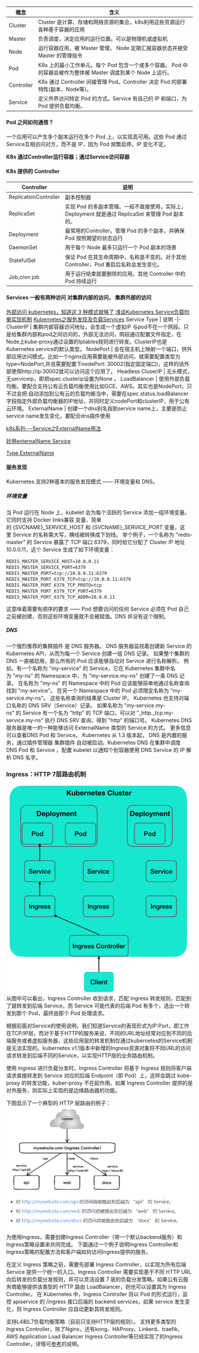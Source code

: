 概念 |	含义
-|-
Cluster |	Cluster 是计算、存储和网络资源的集合，k8s利用这些资源运行各种基于容器的应用
Master |	负责调度，决定应用的运行位置。可以是物理机或虚拟机
Node	|运行容器应用，被 Master 管理， Node 定期汇报容器状态并接受 Master 的管理指令
Pod |	K8s 上的最小工作单元。每个 Pod 包含一个或多个容器。 Pod 中的容器会被作为整体被 Master 调度到某个 Node 上运行。
Controller |	K8s 通过 Controller 间接管理 Pod。Controller 决定 Pod 的部署特性(副本、Node等)。
Service |	定义外界访问特定 Pod 的方式。Service 有自己的 IP 和端口，为 Pod 提供负载均衡。

#### Pod 之间如何通信？

一个应用可以产生多个副本运行在多个 Pod 上，以实现高可用。这些 Pod 通过Service互相访问对方，而不是 IP，因为 Pod 频繁启停，IP 变化不定。

**K8s 通过Controller运行容器；通过Service访问容器**

#### K8s 提供的 Controller

Controller | 说明
-|-
ReplicationController | 副本控制器
ReplicaSet |	实现 Pod 的多副本管理。一般不直接使用，实际上，Deployment 就是通过 ReplicaSet 来管理 Pod 副本的。
Deployment |	最常用的Controller。管理 Pod 的多个副本，并确保 Pod 按照期望的状态运行
DaemonSet |	用于每个 Node 最多只运行一个 Pod 副本的场景
StatefulSet |	保证 Pod 在其生命周期中，名称是不变的。对于其他 Controller，Pod 重启后名称会发生变化。
Job,cron job |	用于运行结束就要删除的应用。其他 Controller 中的 Pod 持续运行



#### Services 一般有两种访问 对集群内部的访问， 集群外部的访问
[外部访问 kubernetes，知道这 3 种模式就够了](https://mp.weixin.qq.com/s?__biz=MzI1OTY2MzMxOQ==&mid=2247486903&idx=1&sn=6fa7aa2cffe22570032010ecf73ac418)
[浅谈Kubernetes Service负载均衡实现机制](https://xigang.github.io/2019/07/21/kubernetes-service/)
[Kubernetes之服务发现及负载Services](https://www.cnblogs.com/xzkzzz/p/9559362.html)
Service Type | 说明
-|-
ClusterIP  | 集群内部容器访问地址，会生成一个虚拟IP 与pod不在一个网段。只是给集群内部和pod之间访问的，外部无法访问，网段通过配置文件指定，在Node上kube-proxy通过设置的Iptables规则进行转发。ClusterIP也是Kubernetes service的默认类型。
NodePort  | 会在宿主机上映射一个端口，供外部应用访问模式。比如一个nginx应用需要能被外部访问，就需要配置类型为type=NodePort,并且需要配置下nodePort: 30002(指定固定端口)，这样的话外部使用http://ip:30002就可以访问这个应用了。
Headless CluserIP   | 无头模式，无serviceip，即把spec.clusterip设置为None 。
LoadBalancer   | 使用外部负载均衡。要配合支持公有云负载均衡使用比如GCE、AWS。其实也是NodePort，只不过会把<NodeIP>:<NodePort>自动添加到公有云的负载均衡当中，需要在spec.status.loadBalancer字段指定外部负载均衡器的IP地址，并同时定义nodePort和clusterIP，用于公有云环境。
ExternalName   |    创建一个dns别名指到service name上，主要是防止service name发生变化，要配合dns插件使用

[k8s系列---Service之ExternalName用法](https://www.cnblogs.com/dribs/p/11676768.html)

[妙用externalName Service](https://zhuanlan.zhihu.com/p/113195379)

[Type ExternalName](https://kubernetes.io/docs/concepts/services-networking/service/#externalname)

#### 服务发现
Kubernetes 支持2种基本的服务发现模式 —— 环境变量和 DNS。

##### 环境变量
当 Pod 运行在 Node 上，kubelet 会为每个活跃的 Service 添加一组环境变量。 它同时支持 Docker links兼容 变量、简单的 {SVCNAME}_SERVICE_HOST 和 {SVCNAME}_SERVICE_PORT 变量，这里 Service 的名称需大写，横线被转换成下划线。
举个例子，一个名称为 "redis-master" 的 Service 暴露了 TCP 端口 6379，同时给它分配了 Cluster IP 地址 10.0.0.11，这个 Service 生成了如下环境变量：
```
REDIS_MASTER_SERVICE_HOST=10.0.0.11
REDIS_MASTER_SERVICE_PORT=6379
REDIS_MASTER_PORT=tcp://10.0.0.11:6379
REDIS_MASTER_PORT_6379_TCP=tcp://10.0.0.11:6379
REDIS_MASTER_PORT_6379_TCP_PROTO=tcp
REDIS_MASTER_PORT_6379_TCP_PORT=6379
REDIS_MASTER_PORT_6379_TCP_ADDR=10.0.0.11
```
这意味着需要有顺序的要求 —— Pod 想要访问的任何 Service 必须在 Pod 自己之前被创建，否则这些环境变量就不会被赋值。DNS 并没有这个限制。
##### DNS
一个强烈推荐的集群插件 是 DNS 服务器。 DNS 服务器监视着创建新 Service 的 Kubernetes API，从而为每一个 Service 创建一组 DNS 记录。 如果整个集群的 DNS 一直被启用，那么所有的 Pod 应该能够自动对 Service 进行名称解析。
例如，有一个名称为 "my-service" 的 Service，它在 Kubernetes 集群中名为 "my-ns" 的 Namespace 中，为 "my-service.my-ns" 创建了一条 DNS 记录。 在名称为 "my-ns" 的 Namespace 中的 Pod 应该能够简单地通过名称查询找到 "my-service"。 在另一个 Namespace 中的 Pod 必须限定名称为 "my-service.my-ns"。 这些名称查询的结果是 Cluster IP。
Kubernetes 也支持对端口名称的 DNS SRV（Service）记录。 如果名称为 "my-service.my-ns" 的 Service 有一个名为 "http" 的 TCP 端口，可以对 "_http._tcp.my-service.my-ns" 执行 DNS SRV 查询，得到 "http" 的端口号。
Kubernetes DNS 服务器是唯一的一种能够访问 ExternalName 类型的 Service 的方式。 更多信息可以查看DNS Pod 和 Service。
Kubernetes 从 1.3 版本起， DNS 是内置的服务，通过插件管理器 集群插件 自动被启动。Kubernetes DNS 在集群中调度 DNS Pod 和 Service ，配置 kubelet 以通知个别容器使用 DNS Service 的 IP 解析 DNS 名字。


### Ingress：HTTP 7层路由机制
![ingress](../img/ingress_2.png)
从图中可以看出，Ingress Controller 收到请求，匹配 Ingress 转发规则，匹配到了就转发到后端 Service，而 Service 可能代表的后端 Pod 有多个，选出一个转发到那个 Pod，最终由那个 Pod 处理请求。

根据前面对Service的使用说明，我们知道Service的表现形式为IP:Port，即工作在TCP/IP层，而对于基于HTTP的服务来说，不同的URL地址经常对应到不同的后端服务或者虚拟服务器，这些应用层的转发机制仅通过kubernetes的Service机制是无法实现的。kubernetes v1.1版本中新增的Ingress资源对象将不同URL的访问请求转发到后端不同的Service，以实现HTTP层的业务路由机制。

使用 Ingress 进行负载分发时，Ingress Controller 将基于 Ingress 规则将客户端请求直接转发到 Service 对应的后端 Endpoint（即 Pod）上，这样会跳过 kube-proxy 的转发功能，kuber-proxy 不在起作用。如果 Ingress Controller 提供的是对外服务，则实际上实现的是边缘路由器的功能。

下图显示了一个典型的 HTTP 层路由的例子：
![ingress](../img/ingress_1.png)
为使用Ingress，需要创建Ingress Controller（带一个默认backend服务）和Ingress策略设置来共同完成。
下面通过一个例子说明Ingress Controller和Ingress策略的配置方法和客户端如何访问Ingress提供的服务。

在定义 Ingress 策略之前，需要先部署 Ingress Controller，以实现为所有后端 Service 提供一个统一的入口。Ingress Controller 需要实现基于不同 HTTP URL 向后转发的负载分发规则，并可以灵活设置 7 层的负载分发策略。如果公有云服务商能够提供该类型的 HTTP 路由 LoadBalancer，则也可以设置其为 Ingress Controller。
在 Kubernetes 中，Ingress Controller 将以 Pod 的形式运行，监控 apiservice 的 /ingress 接口后端的 backend services，如果 service 发生变化，则 Ingress Controller 应自动更新其转发规则。


支持L4和L7负载均衡策略（目前只支持HTTP层的规则）。
支持更多类型的Ingress Controller，除了Nginx，还有kong、HAProxy、Linkerd、traefik、AWS Application Load Balancer Ingress Controller等已经实现了的Ingress Controller，详情可[参考](https://github.com/kubernetes/ingress-nginx/blob/master/docs/catalog.md)的说明。